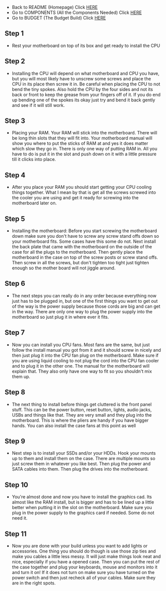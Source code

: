 - Back to README (Homepage) Click [HERE](README.md)
- Go to COMPONENTS (All the Components Needed) Click [HERE](COMPONENTS.md)
- Go to BUDGET (The Budget Build) Click [HERE](BUDGET.md)


## Step 1
- Rest your motherboard on top of its box and get ready to install the CPU
## Step 2
- Installing the CPU will depend on what motherboard and CPU you have, but you will most likely have to unscrew some screws and place the CPU in its place then screw it in. Be careful when placing the CPU to not bend the tiny spokes. Also hold the CPU by the four sides and not its back or front to keep the grease from your fingers off of it. If you do end up bending one of the spokes its okay just try and bend it back gently and see if it will still work. 
## Step 3
- Placing your RAM. Your RAM will stick into the motherboard. There will be long thin slots that they will fit into. Your motherboard manual will show you where to put the sticks of RAM at and yes it does matter which slow they go in. There is only one way of putting RAM in. All you have to do is put it in the slot and push down on it with a little pressure till it clicks into place.
## Step 4
- After you place your RAM you should start getting your CPU cooling things together. What I mean by that is get all the screws screwed into the cooler you are using and get it ready for screwing into the motherboard later on.
## Step 5
- Installing the motherboard: Before you start screwing the motherboard down make sure you don't have to screw any screw stand offs down so your motherboard fits. Some cases have this some do not. Next install the back plate that came with the motherboard on the outside of the case for all the plugs to the motherboard. Then gently place the motherboard in the case on top of the screw posts or screw stand offs. Then screw in all the screws, but don't tighten too tight just tighten enough so the mother board will not jiggle around.
## Step 6
- The next steps you can really do in any order because everything now just has to be plugged in, but one of the first things you want to get out of the way is the power supply because those cords are big and can get in the way. There are only one way to plug the power supply into the motherboard so just plug it in where ever it fits.
## Step 7
- Now you can install you CPU fans. Most fans are the same, but just follow the install manual you got from it and it should screw in nicely and then just plug it into the CPU fan plug on the motherboard. Make sure if you are using liquid cooling to not plug the cord into the CPU fan cooler and to plug it in the other one. The manual for the motherboard will explain that. They also only have one way to fit so you shouldn't mix them up.
## Step 8
- The next thing to install before things get cluttered is the front panel stuff. This can be the power button, reset button, lights, audio jacks, USBs and things like that. They are very small and they plug into the motherboard. This is where the pliers are handy if you have bigger hands. You can also install the case fans at this point as well
## Step 9
- Next step is to install your SSDs and/or your HDDs. Hook your mounts up to them and install them on the case. There are multiple mounts so just screw them in whatever you like best. Then plug the power and SATA cables into them. Then plug the drives into the motherboard.
## Step 10
- You're almost done and now you have to install the graphics cad. Its almost like the RAM install, but is bigger and has to be lined up a little better when putting it in the slot on the motherboard. Make sure you plug in the power supply to the graphics card if needed. Some do not need it.
## Step 11
- Now you are done with your build unless you want to add lights or accessories. One thing you should do though is use those zip ties and make you cables a little less messy. It will just make things look neat and nice, especially if you have a opened case. Then you can put the rest of the case together and plug your keyboards, mouse and monitors into it and turn it on! If it does not turn on make sure you have turned on the power switch and then just recheck all of your cables. Make sure they are in the right spots.